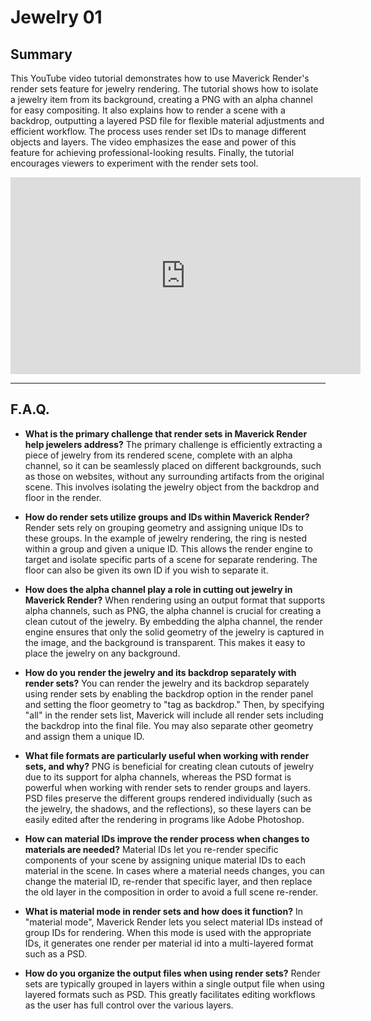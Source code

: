 # Jewelry 01

## Summary

This YouTube video tutorial demonstrates how to use Maverick Render's render sets feature for jewelry rendering. The tutorial shows how to isolate a jewelry item from its background, creating a PNG with an alpha channel for easy compositing. It also explains how to render a scene with a backdrop, outputting a layered PSD file for flexible material adjustments and efficient workflow. The process uses render set IDs to manage different objects and layers. The video emphasizes the ease and power of this feature for achieving professional-looking results. Finally, the tutorial encourages viewers to experiment with the render sets tool.

<iframe width="560" height="315" src="https://www.youtube.com/embed/7QEGTHvtlTg?si=b1EWNoYHypLSGleu" title="YouTube video player" frameborder="0" allow="accelerometer; autoplay; clipboard-write; encrypted-media; gyroscope; picture-in-picture; web-share" referrerpolicy="strict-origin-when-cross-origin" allowfullscreen></iframe>

---

## F.A.Q.

- **What is the primary challenge that render sets in Maverick Render help jewelers address?**
The primary challenge is efficiently extracting a piece of jewelry from its rendered scene, complete with an alpha channel, so it can be seamlessly placed on different backgrounds, such as those on websites, without any surrounding artifacts from the original scene. This involves isolating the jewelry object from the backdrop and floor in the render.

- **How do render sets utilize groups and IDs within Maverick Render?**
Render sets rely on grouping geometry and assigning unique IDs to these groups. In the example of jewelry rendering, the ring is nested within a group and given a unique ID. This allows the render engine to target and isolate specific parts of a scene for separate rendering. The floor can also be given its own ID if you wish to separate it.

- **How does the alpha channel play a role in cutting out jewelry in Maverick Render?**
When rendering using an output format that supports alpha channels, such as PNG, the alpha channel is crucial for creating a clean cutout of the jewelry. By embedding the alpha channel, the render engine ensures that only the solid geometry of the jewelry is captured in the image, and the background is transparent. This makes it easy to place the jewelry on any background.

- **How do you render the jewelry and its backdrop separately with render sets?**
You can render the jewelry and its backdrop separately using render sets by enabling the backdrop option in the render panel and setting the floor geometry to "tag as backdrop." Then, by specifying "all" in the render sets list, Maverick will include all render sets including the backdrop into the final file. You may also separate other geometry and assign them a unique ID.

- **What file formats are particularly useful when working with render sets, and why?**
PNG is beneficial for creating clean cutouts of jewelry due to its support for alpha channels, whereas the PSD format is powerful when working with render sets to render groups and layers. PSD files preserve the different groups rendered individually (such as the jewelry, the shadows, and the reflections), so these layers can be easily edited after the rendering in programs like Adobe Photoshop.

- **How can material IDs improve the render process when changes to materials are needed?**
Material IDs let you re-render specific components of your scene by assigning unique material IDs to each material in the scene. In cases where a material needs changes, you can change the material ID, re-render that specific layer, and then replace the old layer in the composition in order to avoid a full scene re-render.

- **What is material mode in render sets and how does it function?**
In "material mode", Maverick Render lets you select material IDs instead of group IDs for rendering. When this mode is used with the appropriate IDs, it generates one render per material id into a multi-layered format such as a PSD.

- **How do you organize the output files when using render sets?**
Render sets are typically grouped in layers within a single output file when using layered formats such as PSD. This greatly facilitates editing workflows as the user has full control over the various layers.